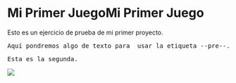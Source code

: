 
# Mi Primer JuegoMi Primer Juego
Esto es un ejercicio de prueba de mi primer proyecto.


<pre>Aquí pondremos algo de texto para  usar la etiqueta --pre--.</pre>
<pre>Esta es la segunda.</pre>

![](https://lh3.googleusercontent.com/fife/AK0iWDwZ5cHE8nzd4Wjg-HCoPCEp6cAajsOWvLyD9JH8bdv_IQ9bAdaath4rLaE0RxLdK4brSODrZQmbigz7sbBF3VmM43SBMygO8xgidUslysBEnLfUH6r4gBNCHfAYM7BOr0oPnX6ZywFXgjpTICLbpmfpuw3yFEPlnuLkucfGjz3v3KKRExRHI1bsosL49PKD0thqWDFGTVCLO5ffYmXNoKADIqvpo3sFeIN8qOSzNw3Pi6Ugf734bV86rrcL3Es0VeESNRlUoi97CEEAsDwXyaXcnTI26W-Zzoh3proB9j9PmIiuDhnBOEBTaBgIlRh0Bu7IaoRVv-mPhyf82nR2T22ICd8GMjaSWIvA236YZTP7BRjbQ3UZ8-hbCZogKR2EqiyVJX8V5E-QQ_GLOEYrQ_xfdd-lbON0lPB6rQsSYXEo2bmun8TaNoE9rkkpTluSIvJVgldOdKzKbGqFcl4iFymBKJ2Ccjt_dGzNQcgT1RlmPxmlCPkJlB1cIgLm2kuDvMmo9mFijw3G0Eep1U4B0UL-GCj5mfkyK7nochLr75FpTIZsh2VaiyRTYAr6Y3P3CTKFi4UJ48rlvnFuOmE8Cw8f9v-UAA84K0i-7bO-98iivOdjSzpyT4qHExBV288O7wOCkY5MKmsMoqNr5wgwRNBs0NB6UKBrTE_NIp8LgRkENDi9QZxHP4AsfAW5cySF6nvOhIg09hccrtcThCtBXjxGssZyVQ-viKV4AByjTI-SCOINJBob10LLqCErhdG_HjvbcZJcI7C_hbr4nYyNKhNNSw8A-CxLcP9jPYnUjyUm7hqJt3TNn66p1Cln38je31VIRH-r1YoKeh-5EpbTVVgtd9hQBwOjRbnvQ8lHt_5WK1nbhBpHkZx4Zmr4sR8sa0wPnoYXZe_S4PmEA3WPJMJITNj38cCNzhqVL1exs-uuQtcTPgUPgloGxG7Obm4Hm1YVTiP8ge9ziFwnwCf3cmo5H46a5bftjCQ6tdQb1VIvDgMRrCd3XI5miZ3EwVzaOZFqECMuaNn0RgpgBfRxHTpMWsktdX1_PoD1qGX8ntXcl_i7Lgb0pNt66TUEYAOPd-RhxbK3M6TIUC01LXlDZ8284fvuIQ8XlOBZ3BaNy0FFwJ3EOlzg47RRqouYAMcsDL4yXHYsZhvLMUCXUtto0CbCoah5P8l_jgHSsZ4tq3Wg17LPFnvUylF-Avk6FID9LAS7XJhJH6HOZKSlzbTszVu2KUcoBMFKpEMloRToe9l0nTBzhza4iFksWskokz2oWPKGK6wo7VeRUyQmA3HpujRAfB8BdRiaxd67KdRIyBfM5NSRUzr3ou43yDShgV01TwAKz1m9W9qk_lXL_Ei4BaHOC409nk5eSZmHZUPn289MO3Dq876PFMfW__mqr7pwa_O64WOUBKpr4AkGvhHZZN9YuuiWP8W9QVyFA2whH6v2lQTMBUM6QhwtmFfIWLIIJeUqcn5dpcZK9xgd_hcEZt4BWj8C6XGfQpgAFoJvf55RSgiXRVJw95uxv_vQudrCeURF5bWJGkimQZvkv6lB3UGwLzoVMS2gs4Ozkefqjs1GWBGbuC8Pxgq82PUBGo3Dp-q9H1g-JtyKlbWVAJd9jrXwngINJ7ZvDkuPYoAf4GS4Rf0h5vqjI503eyZdym3x6Ta59tT_ibuJS_8sbPBnBGwCAxm4uHjuSG5J7BlriEmln9Vd-2cH8gmWXeoIjWviOhH-Rj83KLxy1MpMaJUlfw=w1920-h931)
